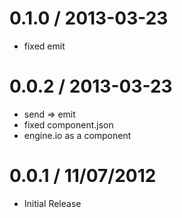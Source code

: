 
0.1.0 / 2013-03-23
==================

  * fixed emit

0.0.2 / 2013-03-23
==================

  * send => emit
  * fixed component.json
  * engine.io as a component

0.0.1 / 11/07/2012
==================

* Initial Release
